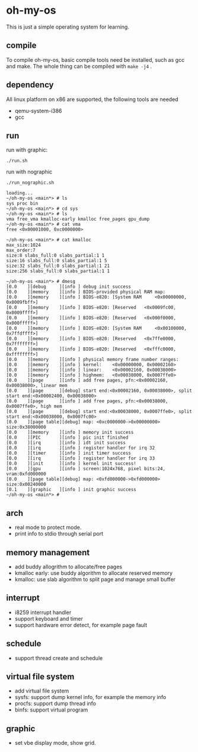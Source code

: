 # oh-my-os

This is just a simple operating system for learning.

## compile

To compile oh-my-os, basic compile tools need be installed, such as gcc and
make. The whole thing can be compiled with `make -j4` .


## dependency

All linux platform on x86 are supported, the following tools are needed
* qemu-system-i386
* gcc

## run

run with graphic:
```
./run.sh
```

run with nographic
```
./run_nographic.sh
```

```shell
loading...
~/oh-my-os <main*> # ls
sys proc bin
~/oh-my-os <main*> # cd sys
~/oh-my-os <main*> # ls
vma free_vma kmalloc-early kmalloc free_pages gpu_dump
~/oh-my-os <main*> # cat vma
free <0x00001000, 0xc0000000>

~/oh-my-os <main*> # cat kmalloc
max_size:1024
max_order:7
size:8 slabs_full:0 slabs_partial:1 1
size:16 slabs_full:0 slabs_partial:1 5
size:32 slabs_full:0 slabs_partial:1 21
size:256 slabs_full:0 slabs_partial:1 1

~/oh-my-os <main*> # dmesg
[0.0	][debug     ][info ] debug init success
[0.0	][memory    ][info ] BIOS-provided physical RAM map:
[0.0	][memory    ][info ] BIOS-e820: [System RAM 	<0x00000000, 0x0009fbff>]
[0.0	][memory    ][info ] BIOS-e820: [Reserved 	<0x0009fc00, 0x0009ffff>]
[0.0	][memory    ][info ] BIOS-e820: [Reserved 	<0x000f0000, 0x000fffff>]
[0.0	][memory    ][info ] BIOS-e820: [System RAM 	<0x00100000, 0x7ffdffff>]
[0.0	][memory    ][info ] BIOS-e820: [Reserved 	<0x7ffe0000, 0x7fffffff>]
[0.0	][memory    ][info ] BIOS-e820: [Reserved 	<0xfffc0000, 0xffffffff>]
[0.0	][memory    ][info ] physical memory frame number ranges:
[0.0	][memory    ][info ] kernel:	<0x00000000, 0x00002160>
[0.0	][memory    ][info ] linear:	<0x00002160, 0x00038000>
[0.0	][memory    ][info ] highmem:	<0x00038000, 0x0007ffe0>
[0.0	][page      ][info ] add free pages, pfn:<0x00002160, 0x00038000>, linear mem
[0.0	][page      ][debug] start end:<0x00002160, 0x00038000>, split start end:<0x00002400, 0x00038000>
[0.0	][page      ][info ] add free pages, pfn:<0x00038000, 0x0007ffe0>, high mem
[0.0	][page      ][debug] start end:<0x00038000, 0x0007ffe0>, split start end:<0x00038000, 0x0007fc00>
[0.0	][page table][debug] map: <0xc0000000->0x00000000> size:0x38000000
[0.0	][memory    ][info ] memory init success
[0.0	][PIC       ][info ] pic init finished
[0.0	][irq       ][info ] idt init success
[0.0	][irq       ][info ] register handler for irq 32
[0.0	][timer     ][info ] init timer success
[0.0	][irq       ][info ] register handler for irq 33
[0.0	][init      ][info ] kernel init success!
[0.0	][gpu       ][info ] screen:1024x768, pixel bits:24, vram:0xfd000000
[0.0	][page table][debug] map: <0xfd000000->0xfd000000> size:0x00240000
[0.1	][graphic   ][info ] init graphic success
~/oh-my-os <main*> #
```

## arch
* real mode to protect mode.
* print info to stdio through serial port

## memory management

* add buddy allogrithm to allocate/free pages
* kmalloc early: use buddy algorithm to allocate reserved memory
* kmalloc: use slab algorithm to split page and manage small buffer

## interrupt
* i8259 interrupt handler
* support keyboard and timer
* support hardware error detect, for example page fault

## schedule
* support thread create and schedule

## virtual file system
* add virtual file system
* sysfs: support dump kernel info, for example the memory info
* procfs: support dump thread info
* binfs: support virtual program

## graphic
* set vbe display mode, show grid.
